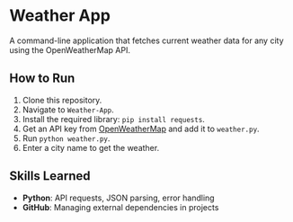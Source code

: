 # Weather App
A command-line application that fetches current weather data for any city using the OpenWeatherMap API.

## How to Run
1. Clone this repository.
2. Navigate to `Weather-App`.
3. Install the required library: `pip install requests`.
4. Get an API key from [OpenWeatherMap](https://openweathermap.org/) and add it to `weather.py`.
5. Run `python weather.py`.
6. Enter a city name to get the weather.

## Skills Learned
- **Python**: API requests, JSON parsing, error handling
- **GitHub**: Managing external dependencies in projects